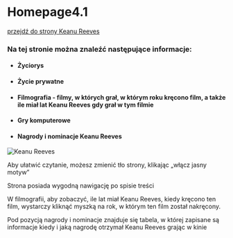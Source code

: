 # Homepage4.1
[przejdź do strony Keanu Reeves]

### Na tej stronie można znaleźć następujące informacje:

- #### Życiorys
- #### Życie prywatne
- #### Filmografia - filmy, w których grał, w którym roku kręcono film, a także ile miał lat Keanu Reeves gdy grał w tym filmie
- #### Gry komputerowe
- #### Nagrody i nominacje Keanu Reeves
![Keanu Reeves](https://github.com/1288812/Homepage4.1/blob/main/image/Reuni%C3%A3o_com_o_ator_norte-americano_Keanu_Reeves_(46806576944)_(cropped).jpg?raw=true)

Aby ułatwić czytanie, możesz zmienić tło strony, klikając „włącz jasny motyw”

Strona posiada wygodną nawigację po spisie treści

W filmografii, aby zobaczyć, ile lat miał Keanu Reeves, kiedy kręcono ten film, wystarczy kliknąć myszką na rok, w którym ten film został nakręcony.

Pod pozycją nagrody i nominacje znajduje się tabela, w której zapisane są informacje kiedy i jaką nagrodę otrzymał Keanu Reeves grając w kinie












[przejdź do strony Keanu Reeves]: <https://1288812.github.io/Homepage4.1/>

